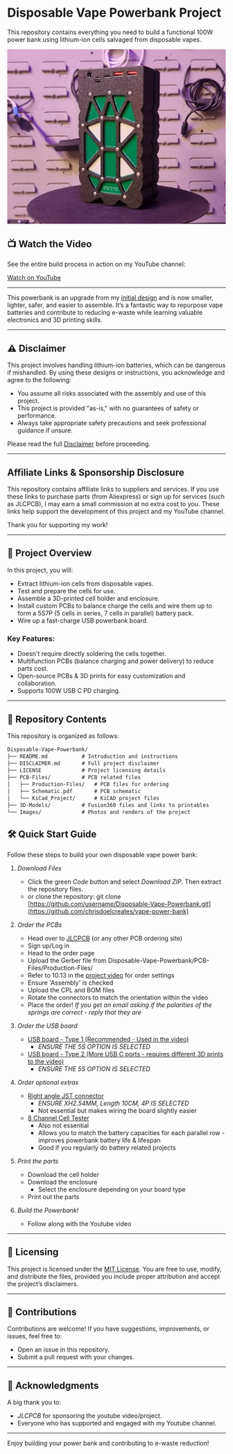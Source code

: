 # Disposable Vape Powerbank Project

This repository contains everything you need to build a functional 100W power bank using lithium-ion cells salvaged from disposable vapes.

![Finished Power Bank](Images/PowerBank.jpg)

## 📺 Watch the Video

See the entire build process in action on my YouTube channel:

[Watch on YouTube](https://youtu.be/h3FRk3OD1Ug)

---

This powerbank is an upgrade from my [initial design](https://www.youtube.com/watch?v=ehp23hrrEHY) and is now smaller, lighter, safer, and easier to assemble.
It’s a fantastic way to repurpose vape batteries and contribute to reducing e-waste while learning valuable electronics and 3D printing skills.

---

## ⚠️ Disclaimer

This project involves handling lithium-ion batteries, which can be dangerous if mishandled. By using these designs or instructions, you acknowledge and agree to the following:

- You assume all risks associated with the assembly and use of this project.
- This project is provided "as-is," with no guarantees of safety or performance.
- Always take appropriate safety precautions and seek professional guidance if unsure.

Please read the full [Disclaimer](DISCLAIMER.md) before proceeding.

---

## Affiliate Links & Sponsorship Disclosure

This repository contains affiliate links to suppliers and services. If you use these links to purchase parts (from Aliexpress) or sign up for services (such as JLCPCB), I may earn a small commission at no extra cost to you. These links help support the development of this project and my YouTube channel.

Thank you for supporting my work!

---

## 🚀 Project Overview

In this project, you will:
- Extract lithium-ion cells from disposable vapes.
- Test and prepare the cells for use.
- Assemble a 3D-printed cell holder and enclosure.
- Install custom PCBs to balance charge the cells and wire them up to form a 5S7P (5 cells in series, 7 cells in parallel) battery pack.
- Wire up a fast-charge USB powerbank board.

### Key Features:
- Doesn't require directly soldering the cells together.
- Multifunction PCBs (balance charging and power delivery) to reduce parts cost.
- Open-source PCBs & 3D prints for easy customization and collaboration.
- Supports 100W USB C PD charging.
---

## 📂 Repository Contents

This repository is organized as follows:
```
Disposable-Vape-Powerbank/
├── README.md           # Introduction and instructions
├── DISCLAIMER.md       # Full project disclaimer
├── LICENSE             # Project licensing details
├── PCB-Files/          # PCB related files
│   ├── Production-Files/   # PCB files for ordering
│   ├── Schematic.pdf       # PCB schematic
│   └── KiCad_Project/      # KiCAD project files
├── 3D-Models/          # Fusion360 files and links to printables
└── Images/             # Photos and renders of the project
```
## 🛠️ Quick Start Guide

Follow these steps to build your own disposable vape power bank:

1. *Download Files*
   - Click the green *Code* button and select *Download ZIP*. Then extract the repository files.
   - or clone the repository:
     git clone [https://github.com/username/Disposable-Vape-Powerbank.git](https://github.com/chrisdoelcreates/vape-power-bank)
     
2. *Order the PCBs*
    - Head over to [JLCPCB](https://jlcpcb.com/?from=cdd) (or any other PCB ordering site)
    - Sign up/Log in
    - Head to the order page
    - Upload the Gerber file from Disposable-Vape-Powerbank/PCB-Files/Production-Files/
    - Refer to 10:13 in the [project video](https://youtu.be/h3FRk3OD1Ug) for order settings
    - Ensure 'Assembly' is checked
    - Upload the CPL and BOM files
    - Rotate the connectors to match the orientation within the video
    - Place the order!
  *If you get an email asking if the polarities of the springs are correct - reply that they are*

3. *Order the USB board*
    - [USB board - Type 1 (Recommended - Used in the video)](https://s.click.aliexpress.com/e/_oBGOqhR)
       - *ENSURE THE 5S OPTION IS SELECTED*
    - [USB board - Type 2 (More USB C ports - requires different 3D prints to the video)](https://s.click.aliexpress.com/e/_oBXyxIH)
       - *ENSURE THE 5S OPTION IS SELECTED*

4. *Order optional extras*
    - [Right angle JST connector](https://s.click.aliexpress.com/e/_oEeP6lf)
      - *ENSURE XH2.54MM, Length 10CM, 4P IS SELECTED*
      - Not essential but makes wiring the board slightly easier
    - [8 Channel Cell Tester](https://s.click.aliexpress.com/e/_oEuMn9T)
      - Also not essential
      - Allows you to match the battery capacities for each parallel row - improves powerbank battery life & lifespan
      - Good if you regularly do battery related projects

5. *Print the parts*
    - Download the cell holder
    - Download the enclosure
      - Select the enclosure depending on your board type
    - Print out the parts

6. *Build the Powerbank!*
     - Follow along with the Youtube video

---

## 🧾 Licensing

This project is licensed under the [MIT License](LICENSE). You are free to use, modify, and distribute the files, provided you include proper attribution and accept the project’s disclaimers.

---

## 🤝 Contributions

Contributions are welcome! If you have suggestions, improvements, or issues, feel free to:
- Open an issue in this repository.
- Submit a pull request with your changes.

---

## 🌟 Acknowledgments

A big thank you to:
- *JLCPCB* for sponsoring the youtube video/project.
- Everyone who has supported and engaged with my Youtube channel.

---

Enjoy building your power bank and contributing to e-waste reduction!
